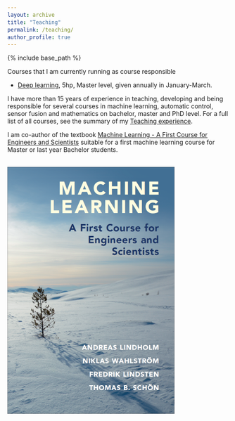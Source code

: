 ```yaml
---
layout: archive
title: "Teaching"
permalink: /teaching/
author_profile: true
---
```


{% include base_path %}

Courses that I am currently running as course responsible


* [Deep learning](https://uppsala.instructure.com/courses/102132), 5hp, Master level, given annually in January-March.

I have more than 15 years of experience in teaching, developing and being responsible for several courses in machine learning, automatic control, sensor fusion and mathematics on bachelor, master and PhD level. For a full list of all courses, see the summary of my [Teaching experience](https://nikwa.github.io/files/NiklasWahlstromTeaching.pdf).

I am co-author of the textbook [Machine Learning - A First Course for Engineers and Scientists](https://smlbook.org/) suitable for a first machine learning course for Master or last year Bachelor students.

<br/><img src='/images/cover_small.png'>

<!--
{% for post in site.teaching reversed %}
  {% include archive-single.html %}
{% endfor %}
-->
